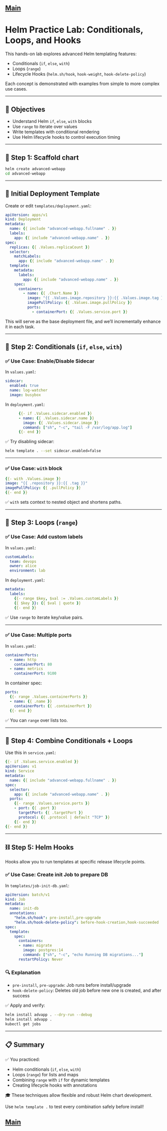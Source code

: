 [Main](../README.md)
---

# Helm Practice Lab: Conditionals, Loops, and Hooks

This hands-on lab explores advanced Helm templating features:

* Conditionals (`if`, `else`, `with`)
* Loops (`range`)
* Lifecycle Hooks (`helm.sh/hook`, `hook-weight`, `hook-delete-policy`)

Each concept is demonstrated with examples from simple to more complex use cases.

---

## 🎯 Objectives

* Understand Helm `if`, `else`, `with` blocks
* Use `range` to iterate over values
* Write templates with conditional rendering
* Use Helm lifecycle hooks to control execution timing

---

## 🧱 Step 1: Scaffold chart

```bash
helm create advanced-webapp
cd advanced-webapp
```

---

## 📁 Initial Deployment Template

Create or edit `templates/deployment.yaml`:

```yaml
apiVersion: apps/v1
kind: Deployment
metadata:
  name: {{ include "advanced-webapp.fullname" . }}
  labels:
    app: {{ include "advanced-webapp.name" . }}
spec:
  replicas: {{ .Values.replicaCount }}
  selector:
    matchLabels:
      app: {{ include "advanced-webapp.name" . }}
  template:
    metadata:
      labels:
        app: {{ include "advanced-webapp.name" . }}
    spec:
      containers:
        - name: {{ .Chart.Name }}
          image: "{{ .Values.image.repository }}:{{ .Values.image.tag }}"
          imagePullPolicy: {{ .Values.image.pullPolicy }}
          ports:
            - containerPort: {{ .Values.service.port }}
```

This will serve as the base deployment file, and we’ll incrementally enhance it in each task.

---

## 🔁 Step 2: Conditionals (`if`, `else`, `with`)

### ✅ Use Case: Enable/Disable Sidecar

In `values.yaml`:

```yaml
sidecar:
  enabled: true
  name: log-watcher
  image: busybox
```

In `deployment.yaml`:

```yaml
      {{- if .Values.sidecar.enabled }}
      - name: {{ .Values.sidecar.name }}
        image: {{ .Values.sidecar.image }}
        command: ["sh", "-c", "tail -F /var/log/app.log"]
      {{- end }}
```

✅ Try disabling sidecar:

```bash
helm template . --set sidecar.enabled=false
```

---

### ✅ Use Case: `with` block

```yaml
{{- with .Values.image }}
image: "{{ .repository }}:{{ .tag }}"
imagePullPolicy: {{ .pullPolicy }}
{{- end }}
```

✅ `with` sets context to nested object and shortens paths.

---

## 🔂 Step 3: Loops (`range`)

### ✅ Use Case: Add custom labels

In `values.yaml`:

```yaml
customLabels:
  team: devops
  owner: alice
  environment: lab
```

In `deployment.yaml`:

```yaml
metadata:
  labels:
    {{- range $key, $val := .Values.customLabels }}
    {{ $key }}: {{ $val | quote }}
    {{- end }}
```

✅ Use `range` to iterate key/value pairs.

---

### ✅ Use Case: Multiple ports

In `values.yaml`:

```yaml
containerPorts:
  - name: http
    containerPort: 80
  - name: metrics
    containerPort: 9100
```

In container spec:

```yaml
ports:
  {{- range .Values.containerPorts }}
  - name: {{ .name }}
    containerPort: {{ .containerPort }}
  {{- end }}
```

✅ You can `range` over lists too.

---

## 🔁 Step 4: Combine Conditionals + Loops

Use this in `service.yaml`:

```yaml
{{- if .Values.service.enabled }}
apiVersion: v1
kind: Service
metadata:
  name: {{ include "advanced-webapp.fullname" . }}
spec:
  selector:
    app: {{ include "advanced-webapp.name" . }}
  ports:
    {{- range .Values.service.ports }}
    - port: {{ .port }}
      targetPort: {{ .targetPort }}
      protocol: {{ .protocol | default "TCP" }}
    {{- end }}
{{- end }}
```

---

## ⛓ Step 5: Helm Hooks

Hooks allow you to run templates at specific release lifecycle points.

### ✅ Use Case: Create init Job to prepare DB

In `templates/job-init-db.yaml`:

```yaml
apiVersion: batch/v1
kind: Job
metadata:
  name: init-db
  annotations:
    "helm.sh/hook": pre-install,pre-upgrade
    "helm.sh/hook-delete-policy": before-hook-creation,hook-succeeded
spec:
  template:
    spec:
      containers:
      - name: migrate
        image: postgres:14
        command: ["sh", "-c", "echo Running DB migrations..."]
      restartPolicy: Never
```

### 🔍 Explanation

* `pre-install`, `pre-upgrade`: Job runs before install/upgrade
* `hook-delete-policy`: Deletes old job before new one is created, and after success

✅ Apply and verify:

```bash
helm install advapp . --dry-run --debug
helm install advapp .
kubectl get jobs
```

---

## 📋 Summary

✅ You practiced:

* Helm conditionals (`if`, `else`, `with`)
* Loops (`range`) for lists and maps
* Combining `range` with `if` for dynamic templates
* Creating lifecycle hooks with annotations

🎓 These techniques allow flexible and robust Helm chart development.

Use `helm template .` to test every combination safely before install!


[Main](../README.md)
---